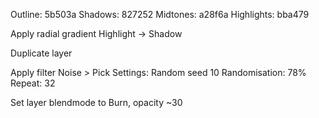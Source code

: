 Outline:	5b503a
Shadows:	827252
Midtones:	a28f6a
Highlights:	bba479

Apply radial gradient Highlight -> Shadow

Duplicate layer

Apply filter Noise > Pick 
Settings:
Random seed 10
Randomisation: 78%
Repeat: 32

Set layer blendmode to Burn, opacity ~30

